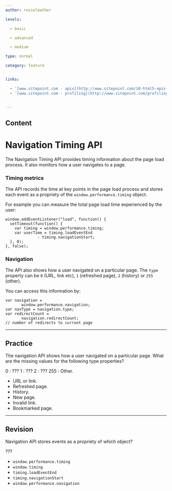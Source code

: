```yaml
---
author: rosielowther

levels:

  - basic

  - advanced

  - medium

type: normal

category: feature


links:

  - '[www.sitepoint.com - apis](http://www.sitepoint.com/10-html5-apis-worth-looking/){website}'
  - '[www.sitepoint.com - profiling](http://www.sitepoint.com/profiling-page-loads-with-the-navigation-timing-api/){website}'


---
```

## Content
# Navigation Timing API

The Navigation Timing API provides timing information about the page load process. It also monitors how a user navigates to a page.

### Timing metrics

The API records the time at key points in the page load process and stores each event as a propriety of the `window.performance.timing` object. 

For example you can measure the total page load time experienced by the user:
```
window.addEventListener("load", function() {
  setTimeout(function() {
    var timing = window.performance.timing;
    var userTime = timing.loadEventEnd 
              - timing.navigationStart;
  }, 0);
}, false);

```

### Navigation

The API also shows how a user navigated on a particular page. The `type` property can be `0` (URL, link etc), `1` (refreshed page), `2` (history) or `255` (other). 

You can access this information by:
```
var navigation =
       window.performance.navigation;
var navType = navigation.type; 
var redirectCount = 
       navigation.redirectCount;
// number of redirects to current page
```

---
## Practice

The navigation API shows how a user navigated on a particular page. What are the missing values for the following type properties? 

0 : ???
1 : ???
2 : ???
255 : Other.


* URL or link.
* Refreshed page.
* History.
* New page.
* Invalid link.
* Bookmarked page.

---
## Revision

Navigation API stores events as a propriety of which object?

???


* `window.performance.timing`
* `window.timing`
* `timing.loadEventEnd`
* `timing.navigationStart`
* `window.performance.navigation`


